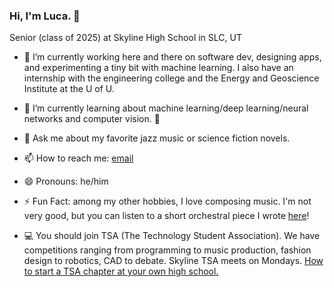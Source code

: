 ### Hi, I'm Luca. 👋

Senior (class of 2025) at Skyline High School in SLC, UT
 
- 🔭 I’m currently working here and there on software dev, designing apps, and experimenting a tiny bit with machine learning. I also have an internship with the engineering college and the Energy and Geoscience Institute at the U of U.
- 🌱 I’m currently learning about machine learning/deep learning/neural networks and computer vision. 👀
- 💬 Ask me about my favorite jazz music or science fiction novels.
- 📫 How to reach me: [email](mailto:9608429@graniteschools.org)
- 😄 Pronouns: he/him
- ⚡ Fun Fact: among my other hobbies, I love composing music. I'm not very good, but you can listen to a short orchestral piece I wrote [here](https://musescore.com/user/40316551/scores/11059336)!

- 💻 You should join TSA (The Technology Student Association). We have competitions ranging from programming to music production, fashion design to robotics, CAD to debate. Skyline TSA meets on Mondays. [How to start a TSA chapter at your own high school.](https://tsaweb.org/membership/information/interested-in-starting-a-tsa-chapter)

<!--
**Luca-Skyline/Luca-Skyline** is a ✨ _special_ ✨ repository because its `README.md` (this file) appears on your GitHub profile.

Here are some ideas to get you started:

- 🔭 I’m currently working on ...
- 🌱 I’m currently learning ...
- 👯 I’m looking to collaborate on ...
- 🤔 I’m looking for help with ...
- 💬 Ask me about ...
- 📫 How to reach me: ...
- 😄 Pronouns: ...
- ⚡ Fun fact: ...
-->
